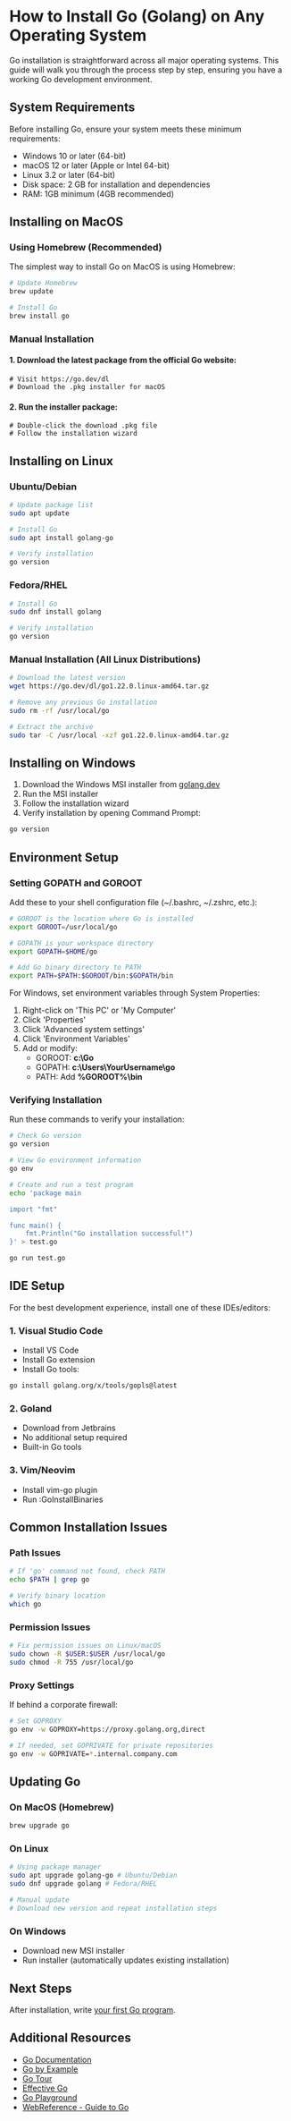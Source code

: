 # How to Install Go (Golang) on Any Operating System

Go installation is straightforward across all major operating systems. This guide will walk you through the process step by step, ensuring you have a working Go development environment.

## System Requirements

Before installing Go, ensure your system meets these minimum requirements:

- Windows 10 or later (64-bit)
- macOS 12 or later (Apple or Intel 64-bit)
- Linux 3.2 or later (64-bit)
- Disk space: 2 GB for installation and dependencies
- RAM: 1GB minimum (4GB recommended)

## Installing on MacOS

### Using Homebrew (Recommended)

The simplest way to install Go on MacOS is using Homebrew:

```bash
# Update Homebrew
brew update

# Install Go
brew install go
```

### Manual Installation

#### 1. Download the latest package from the official Go website:

```
# Visit https://go.dev/dl
# Download the .pkg installer for macOS
```

#### 2. Run the installer package:

```
# Double-click the download .pkg file
# Follow the installation wizard
```

## Installing on Linux

### Ubuntu/Debian

```bash
# Update package list
sudo apt update

# Install Go
sudo apt install golang-go

# Verify installation
go version
```

### Fedora/RHEL

```bash
# Install Go
sudo dnf install golang

# Verify installation
go version
```

### Manual Installation (All Linux Distributions)

```bash
# Download the latest version
wget https://go.dev/dl/go1.22.0.linux-amd64.tar.gz

# Remove any previous Go installation
sudo rm -rf /usr/local/go

# Extract the archive
sudo tar -C /usr/local -xzf go1.22.0.linux-amd64.tar.gz
```

## Installing on Windows

1. Download the Windows MSI installer from [golang.dev](https://golang.dev)
2. Run the MSI installer
3. Follow the installation wizard
4. Verify installation by opening Command Prompt:

```bash
go version
```

## Environment Setup

### Setting GOPATH and GOROOT

Add these to your shell configuration file (~/.bashrc, ~/.zshrc, etc.):

```bash
# GOROOT is the location where Go is installed
export GOROOT=/usr/local/go

# GOPATH is your workspace directory
export GOPATH=$HOME/go

# Add Go binary directory to PATH
export PATH=$PATH:$GOROOT/bin:$GOPATH/bin
```

For Windows, set environment variables through System Properties:

1. Right-click on 'This PC' or 'My Computer'
2. Click 'Properties'
3. Click 'Advanced system settings'
4. Click 'Environment Variables'
5. Add or modify:
   - GOROOT: **c:\Go**
   - GOPATH: **c:\Users\YourUsername\go**
   - PATH: Add **%GOROOT%\bin**

### Verifying Installation

Run these commands to verify your installation:

```bash
# Check Go version
go version

# View Go environment information
go env

# Create and run a test program
echo 'package main

import "fmt"

func main() {
    fmt.Println("Go installation successful!")
}' > test.go

go run test.go
```

## IDE Setup

For the best development experience, install one of these IDEs/editors:

### 1. Visual Studio Code

- Install VS Code
- Install Go extension
- Install Go tools:

```bash
go install golang.org/x/tools/gopls@latest
```

### 2. Goland

- Download from Jetbrains
- No additional setup required
- Built-in Go tools

### 3. Vim/Neovim

- Install vim-go plugin
- Run :GoInstallBinaries

## Common Installation Issues

### Path Issues

```bash
# If 'go' command not found, check PATH
echo $PATH | grep go

# Verify binary location
which go
```

### Permission Issues

```bash
# Fix permission issues on Linux/macOS
sudo chown -R $USER:$USER /usr/local/go
sudo chmod -R 755 /usr/local/go
```

### Proxy Settings

If behind a corporate firewall:

```bash
# Set GOPROXY
go env -w GOPROXY=https://proxy.golang.org,direct

# If needed, set GOPRIVATE for private repositories
go env -w GOPRIVATE=*.internal.company.com
```

## Updating Go

### On MacOS (Homebrew)

```bash
brew upgrade go
```

### On Linux

```bash
# Using package manager
sudo apt upgrade golang-go # Ubuntu/Debian
sudo dnf upgrade golang # Fedora/RHEL

# Manual update
# Download new version and repeat installation steps
```

### On Windows

- Download new MSI installer
- Run installer (automatically updates existing installation)

## Next Steps

After installation, write [your first Go program](1.2_first-program.md).

## Additional Resources

- [Go Documentation](https://go.dev/doc)
- [Go by Example](https://gobyexample.com)
- [Go Tour](https://go.dev/tour/welcome/1)
- [Effective Go](https://go.dev/doc/effective_go)
- [Go Playground](https://go.dev/play)
- [WebReference - Guide to Go](https://webreference.com/go)

